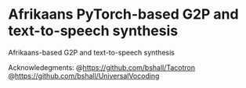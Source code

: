 # Afrikaans PyTorch-based G2P and text-to-speech synthesis
Afrikaans-based G2P and text-to-speech synthesis

Acknowledegments:
@https://github.com/bshall/Tacotron
@https://github.com/bshall/UniversalVocoding
